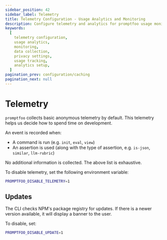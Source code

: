 ```yaml
---
sidebar_position: 42
sidebar_label: Telemetry
title: Telemetry Configuration - Usage Analytics and Monitoring
description: Configure telemetry and analytics for promptfoo usage monitoring. Learn data collection settings, privacy controls, and usage tracking options.
keywords:
  [
    telemetry configuration,
    usage analytics,
    monitoring,
    data collection,
    privacy settings,
    usage tracking,
    analytics setup,
  ]
pagination_prev: configuration/caching
pagination_next: null
---
```


# Telemetry

`promptfoo` collects basic anonymous telemetry by default. This telemetry helps us decide how to spend time on development.

An event is recorded when:

- A command is run (e.g. `init`, `eval`, `view`)
- An assertion is used (along with the type of assertion, e.g. `is-json`, `similar`, `llm-rubric`)

No additional information is collected. The above list is exhaustive.

To disable telemetry, set the following environment variable:

```sh
PROMPTFOO_DISABLE_TELEMETRY=1
```

## Updates

The CLI checks NPM's package registry for updates. If there is a newer version available, it will display a banner to the user.

To disable, set:

```sh
PROMPTFOO_DISABLE_UPDATE=1
```
